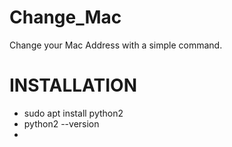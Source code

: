 # Change_Mac
Change your Mac Address with a simple command.
# INSTALLATION
- sudo apt install python2
- python2 --version
- 
